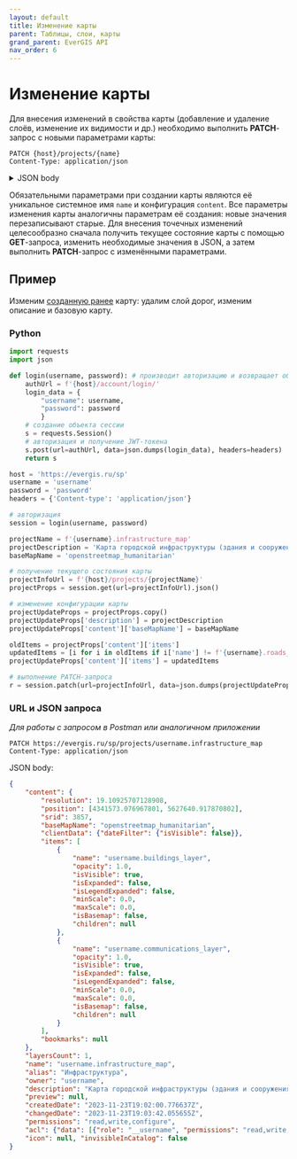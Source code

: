 ```yaml
---
layout: default
title: Изменение карты
parent: Таблицы, слои, карты
grand_parent: EverGIS API
nav_order: 6
---
```


# Изменение карты
Для внесения изменений в свойства карты (добавление и удаление слоёв, изменение их видимости и др.) необходимо выполнить **PATCH**-запрос с новыми параметрами карты:
```
PATCH {host}/projects/{name}
Content-Type: application/json
```
<details>
<summary>JSON body</summary>

{% highlight json %}
{
  "content": {
    "resolution": 0,
    "position": [
      0,
      0
    ],
    "srid": 0,
    "baseMapName": "string",
    "clientData": null,
    "items": [
      {
        "name": "string",
        "opacity": 1,
        "isVisible": true,
        "isExpanded": false,
        "isLegendExpanded": false,
        "minScale": 0,
        "maxScale": 0,
        "isBasemap": true,
        "children": [
          {}
        ]
      }
    ],
    "bookmarks": [
      {
        "title": "string",
        "position": [
          0,
          0
        ],
        "resolution": 0,
        "image": "string"
      }
    ]
  },
  "layersCount": 0,
  "name": "string",
  "alias": "string",
  "owner": "string",
  "description": "string",
  "preview": "string",
  "createdDate": "2019-08-24T14:15:22Z",
  "changedDate": "2019-08-24T14:15:22Z",
  "permissions": "none",
  "acl": {
    "data": [
      {
        "role": "string",
        "permissions": "none"
      }
    ]
  },
  "icon": "string",
  "invisibleInCatalog": true
}
{% endhighlight %}
</details>

Обязательными параметрами при создании карты являются её уникальное системное имя `name` и конфигурация `content`.
Все параметры изменения карты аналогичны параметрам её создания: новые значения перезаписывают старые. Для внесения точечных изменений целесообразно сначала получить текущее состояние карты с помощью **GET**-запроса, изменить необходимые значения в JSON, а затем выполнить **PATCH**-запрос с изменёнными параметрами.

## Пример 
Изменим [созданную ранее](/api/resources/create_layer/#пример) карту: удалим слой дорог, изменим описание и базовую карту.

### Python
```python
import requests
import json

def login(username, password): # производит авторизацию и возвращает объект сессии
    authUrl = f'{host}/account/login/'
    login_data = {
        "username": username,
        "password": password
        }
    # создание объекта сессии
    s = requests.Session()
    # авторизация и получение JWT-токена
    s.post(url=authUrl, data=json.dumps(login_data), headers=headers)
    return s

host = 'https://evergis.ru/sp'
username = 'username'
password = 'password'
headers = {'Content-type': 'application/json'}

# авторизация
session = login(username, password)

projectName = f'{username}.infrastructure_map'
projectDescription = 'Карта городской инфраструктуры (здания и сооружения, коммуникации)'
baseMapName = 'openstreetmap_humanitarian'

# получение текущего состояния карты
projectInfoUrl = f'{host}/projects/{projectName}'
projectProps = session.get(url=projectInfoUrl).json()

# изменение конфигурации карты
projectUpdateProps = projectProps.copy()
projectUpdateProps['description'] = projectDescription
projectUpdateProps['content']['baseMapName'] = baseMapName

oldItems = projectProps['content']['items']
updatedItems = [i for i in oldItems if i['name'] != f'{username}.roads_layer']
projectUpdateProps['content']['items'] = updatedItems

# выполнение PATCH-запроса
r = session.patch(url=projectInfoUrl, data=json.dumps(projectUpdateProps), headers=headers).json()
```

### URL и JSON запроса
_Для работы с запросом в Postman или аналогичном приложении_

```
PATCH https://evergis.ru/sp/projects/username.infrastructure_map
Content-Type: application/json
```
JSON body:
```json
{
    "content": {
        "resolution": 19.10925707128908, 
        "position": [4341573.076967801, 5627640.917870802], 
        "srid": 3857, 
        "baseMapName": "openstreetmap_humanitarian", 
        "clientData": {"dateFilter": {"isVisible": false}}, 
        "items": [
            {
                "name": "username.buildings_layer", 
                "opacity": 1.0, 
                "isVisible": true, 
                "isExpanded": false, 
                "isLegendExpanded": false, 
                "minScale": 0.0, 
                "maxScale": 0.0, 
                "isBasemap": false, 
                "children": null
            },
            {
                "name": "username.communications_layer", 
                "opacity": 1.0, 
                "isVisible": true, 
                "isExpanded": false, 
                "isLegendExpanded": false, 
                "minScale": 0.0, 
                "maxScale": 0.0, 
                "isBasemap": false, 
                "children": null
            }
        ], 
        "bookmarks": null
    }, 
    "layersCount": 1, 
    "name": "username.infrastructure_map", 
    "alias": "Инфраструктура", 
    "owner": "username", 
    "description": "Карта городской инфраструктуры (здания и сооружения, коммуникации)", 
    "preview": null, 
    "createdDate": "2023-11-23T19:02:00.776637Z", 
    "changedDate": "2023-11-23T19:03:42.055655Z", 
    "permissions": "read,write,configure", 
    "acl": {"data": [{"role": "__username", "permissions": "read,write,configure"}]}, 
    "icon": null, "invisibleInCatalog": false
}
```